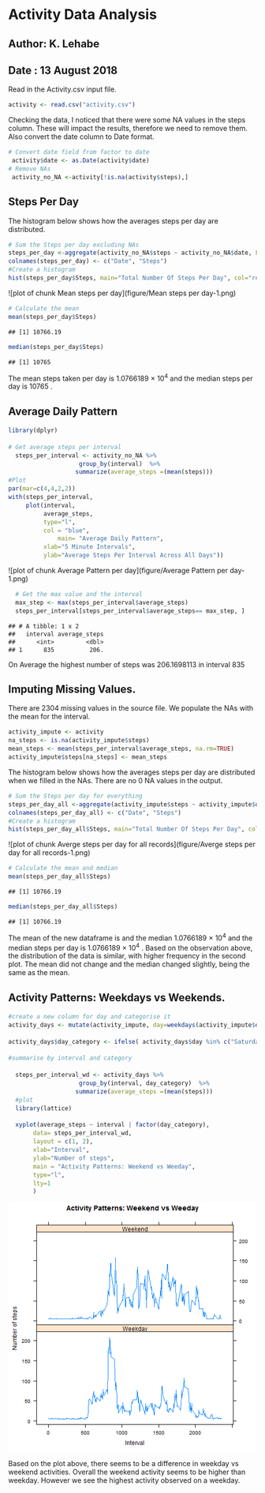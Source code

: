 **Activity Data Analysis**
==================================================
## Author: K. Lehabe
## Date : 13 August 2018  
  

  
Read in the Activity.csv input file.

```r
activity <- read.csv("activity.csv")
```
Checking the data, I noticed that there were some NA values in the steps column.
These will impact the results, therefore we need to remove them. 
Also convert the date column to Date format.


```r
# Convert date field from factor to date
 activity$date <- as.Date(activity$date)
# Remove NAs
 activity_no_NA <-activity[!is.na(activity$steps),]
```

## Steps Per Day
The histogram below shows how the averages steps per day are distributed. 

```r
# Sum the Steps per day excluding NAs
steps_per_day <-aggregate(activity_no_NA$steps ~ activity_no_NA$date, FUN=sum, )
colnames(steps_per_day) <- c("Date", "Steps")
#Create a histogram
hist(steps_per_day$Steps, main="Total Number Of Steps Per Day", col="red", xlab="Total Steps per day")
```

![plot of chunk Mean steps per day](figure/Mean steps per day-1.png)

```r
# Calculate the mean
mean(steps_per_day$Steps)
```

```
## [1] 10766.19
```

```r
median(steps_per_day$Steps)
```

```
## [1] 10765
```
The mean steps taken per day is 1.0766189 &times; 10<sup>4</sup>  and the median steps per day is 10765 .

## Average Daily Pattern

```r
library(dplyr)

# Get average steps per interval
  steps_per_interval <- activity_no_NA %>% 
                    group_by(interval)  %>%
                   summarize(average_steps =(mean(steps)))
#Plot
par(mar=c(4,4,2,2))
with(steps_per_interval,
     plot(interval,
          average_steps,
          type="l",
          col = "blue",
		      main= "Average Daily Pattern",
          xlab="5 Minute Intervals",
          ylab="Average Steps Per Interval Across All Days"))
```

![plot of chunk Average Pattern per day](figure/Average Pattern per day-1.png)


```r
  # Get the max value and the interval 
  max_step <- max(steps_per_interval$average_steps)
  steps_per_interval[steps_per_interval$average_steps== max_step, ]
```

```
## # A tibble: 1 x 2
##   interval average_steps
##      <int>         <dbl>
## 1      835          206.
```
    
On Average the highest number of steps was 206.1698113  in interval 835
  
## Imputing Missing Values.

There are 2304 missing values in the source file. We populate the NAs with the mean for the interval.


```r
activity_impute <- activity
na_steps <- is.na(activity_impute$steps)
mean_steps <- mean(steps_per_interval$average_steps, na.rm=TRUE)
activity_impute$steps[na_steps] <- mean_steps
```
The histogram below shows how the averages steps per day are distributed when we filled in the NAs. There are no 0 NA values in the output.


```r
# Sum the Steps per day for everything
steps_per_day_all <-aggregate(activity_impute$steps ~ activity_impute$date, FUN=sum, )
colnames(steps_per_day_all) <- c("Date", "Steps")
#Create a histogram
hist(steps_per_day_all$Steps, main="Total Number Of Steps Per Day", col="red", xlab="Total Steps per day")
```

![plot of chunk Averge steps per day for all records](figure/Averge steps per day for all records-1.png)

```r
# Calculate the mean and median
mean(steps_per_day_all$Steps)
```

```
## [1] 10766.19
```

```r
median(steps_per_day_all$Steps)
```

```
## [1] 10766.19
```

The mean of the new dataframe is and the median 1.0766189 &times; 10<sup>4</sup>  and the median steps per day is 1.0766189 &times; 10<sup>4</sup> . Based on the observation above, the distribution of the data is similar, with higher frequency in the second plot. The mean did not change and the median changed slightly, being the same as the mean.

## Activity Patterns: Weekdays vs Weekends.


```r
#create a new column for day and categorise it
activity_days <- mutate(activity_impute, day=weekdays(activity_impute$date))

activity_days$day_category <- ifelse( activity_days$day %in% c("Saturday", "Sunday"), "Weekend", "Weekday")

#summarise by interval and category

  steps_per_interval_wd <- activity_days %>% 
                    group_by(interval, day_category)  %>%
                   summarize(average_steps =(mean(steps)))
  #plot
  library(lattice) 

  xyplot(average_steps ~ interval | factor(day_category),
       data= steps_per_interval_wd,
       layout = c(1, 2),
       xlab="Interval",
       ylab="Number of steps",
       main = "Activity Patterns: Weekend vs Weeday",
       type="l",
       lty=1
       )
```

![plot of chunk weekdays](figure/weekdays-1.png)
  
Based on the plot above, there seems to be a difference in weekday vs weekend activities. Overall the weekend activity seems to be higher than weekday. However we see the highest activity observed on a weekday.


  
